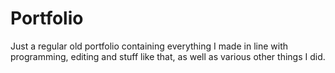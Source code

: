 # Portfolio
Just a regular old portfolio containing everything I made in line with programming, editing and stuff like that, as well as various other things I did.
